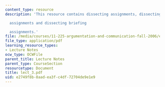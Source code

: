 ```yaml
---
content_type: resource
description: 'This resource contains dissecting assignments, dissecting memo

  assignments and dissecting briefing

  assignments.'
file: /media/courses/11-225-argumentation-and-communication-fall-2006/e2749f8b8aadea3fc4df72704de9e1e9_lect_3.pdf
file_type: application/pdf
learning_resource_types:
- Lecture Notes
ocw_type: OCWFile
parent_title: Lecture Notes
parent_type: CourseSection
resourcetype: Document
title: lect_3.pdf
uid: e2749f8b-8aad-ea3f-c4df-72704de9e1e9
---
```

